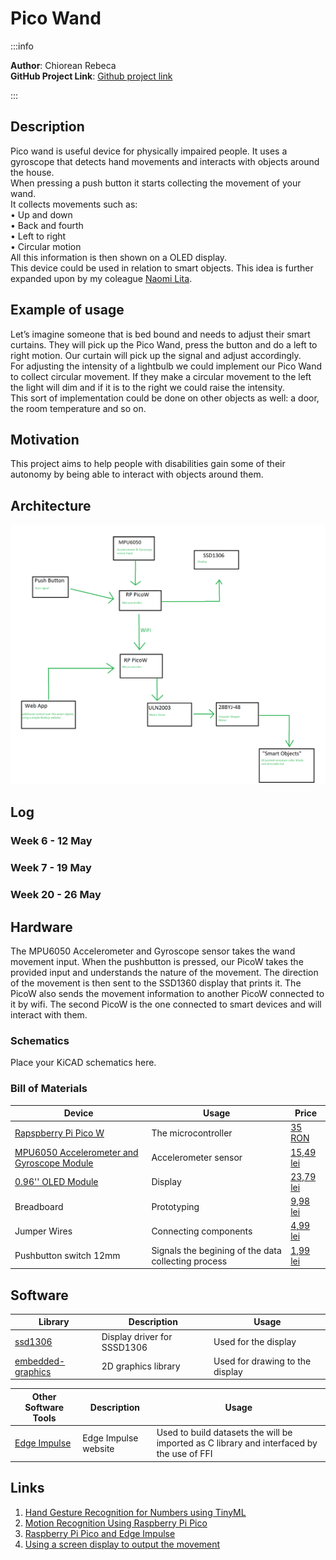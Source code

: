 # Pico Wand
:::info 

**Author**: Chiorean Rebeca \
**GitHub Project Link**: [Github project link](https://github.com/UPB-FILS-MA/project-ChioreanRebeca)

:::

## Description

Pico wand is useful device for physically impaired people. It uses a gyroscope that detects hand movements and interacts with objects around the house. </br>
When pressing a push button it starts collecting the movement of your wand.</br>
It collects movements such as:</br>
  •	Up and down</br>
  •	Back and fourth</br>
  •	Left to right</br>
  •	Circular motion</br>
All this information is then shown on a OLED display.</br>
This device could be used in relation to smart objects. This idea is further expanded upon by my coleague [Naomi Lita](https://github.com/UPB-FILS-MA/project-nimintz).</br>

## Example of usage

Let’s imagine someone that is bed bound and needs to adjust their smart curtains. They will pick up the Pico Wand, press the button and do a left to right motion. Our curtain will pick up the signal and adjust accordingly.</br>
For adjusting the intensity of a lightbulb we could implement our Pico Wand to collect circular movement.
If they make a circular movement to the left the light will dim and if it is to the right we could raise the intensity.</br>
This sort of implementation could be done on other objects as well: a door, the room temperature and so on.

## Motivation

This project aims to help people with disabilities gain some of their autonomy by being able to interact with objects around them. 

## Architecture 

![architecture](architectureChioreanLita.png)

## Log

<!-- write every week your progress here -->

### Week 6 - 12 May

### Week 7 - 19 May

### Week 20 - 26 May

## Hardware
The MPU6050 Accelerometer and Gyroscope sensor takes the wand movement input. When the pushbutton is pressed, our PicoW takes the provided input and understands the nature of the movement. The direction of the movement is then sent to the SSD1360 display that prints it. The PicoW also sends the movement information to another PicoW connected to it by wifi. The second PicoW is the one connected to smart devices and will interact with them.  

### Schematics

Place your KiCAD schematics here.

### Bill of Materials

<!-- Fill out this table with all the hardware components that you might need. -->

| Device | Usage | Price |
|--------|--------|-------|
| [Rapspberry Pi Pico W](https://www.raspberrypi.com/documentation/microcontrollers/raspberry-pi-pico.html) | The microcontroller | [35 RON](https://www.optimusdigital.ro/en/raspberry-pi-boards/12394-raspberry-pi-pico-w.html) |
|[MPU6050 Accelerometer and Gyroscope Module](https://invensense.tdk.com/wp-content/uploads/2015/02/MPU-6000-Datasheet1.pdf)|Accelerometer sensor|[15,49 lei](https://www.optimusdigital.ro/en/inertial-sensors/96-mpu6050-accelerometer-and-gyroscope-module.html)|
|[0.96'' OLED Module](https://components101.com/sites/default/files/component_datasheet/SSD1306-OLED-Display-Datasheet.pdf)|Display|[23,79 lei](https://www.optimusdigital.ro/en/lcds/194-yellow-and-blue-096-oled-module-128x64-px.html?search_query=OLED+Display+&results=73)|
|Breadboard|Prototyping|[9,98 lei](https://www.optimusdigital.ro/en/breadboards/8-breadboard-hq-830-points.html?search_query=bread+board&results=420)|
|Jumper Wires|Connecting components|[4,99 lei](https://www.optimusdigital.ro/en/wires-with-connectors/889-set-fire-tata-tata-10p-20-cm.html?search_query=jumper+wires&results=101)|
|Pushbutton switch 12mm|Signals the begining of the data collecting process|[1,99 lei](https://www.optimusdigital.ro/en/others/1118-blue-round-button-with-cover.html?search_query=button&results=510)|


## Software

| Library | Description | Usage |
|---------|-------------|-------|
| [ssd1306](https://github.com/jamwaffles/ssd1306) | Display driver for SSSD1306 | Used for the display|
| [embedded-graphics](https://github.com/embedded-graphics/embedded-graphics) | 2D graphics library | Used for drawing to the display |

| Other Software Tools | Description | Usage |
|---------|-------------|-------|
| [Edge Impulse](https://edgeimpulse.com) | Edge Impulse website | Used to build datasets the will be imported as C library and interfaced by the use of FFI|


## Links
<!-- Add a few links that got you the idea and that you think you will use for your project -->

1. [Hand Gesture Recognition for Numbers using TinyML](https://medium.com/@subirmaity/hand-gesture-recognition-for-numbers-using-tinyml-323d2a524c3e)
2. [Motion Recognition Using Raspberry Pi Pico](https://mjrobot.org/2021/03/12/tinyml-motion-recognition-using-raspberry-pi-pico/)
3. [Raspberry Pi Pico and Edge Impulse](https://www.hackster.io/shahizat/gesture-recognition-using-raspberry-pi-pico-and-edge-impulse-7a63b6)
4. [Using a screen display to output the movement](https://www.hackster.io/shubhamsantosh99/gesture-recognition-on-pico-using-edge-impulse-fd962e#overview)

